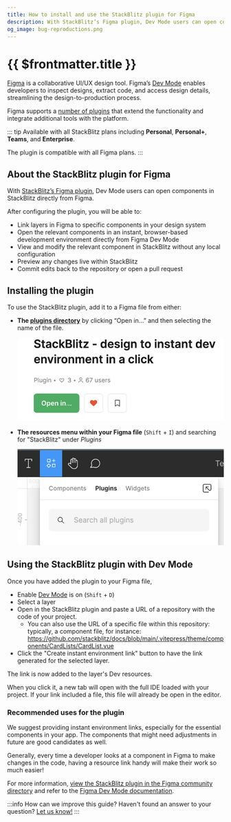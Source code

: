 ```yaml
---
title: How to install and use the StackBlitz plugin for Figma
description: With StackBlitz’s Figma plugin, Dev Mode users can open components in StackBlitz directly from Figma. 
og_image: bug-reproductions.png
---
```


# {{ $frontmatter.title }}

[Figma](https://www.figma.com/) is a collaborative UI/UX design tool. Figma’s [Dev Mode](https://www.figma.com/dev-mode/) enables developers to inspect designs, extract code, and access design details, streamlining the design-to-production process.

Figma supports a [number of plugins](https://www.figma.com/community/category/development/plugins) that extend the functionality and integrate additional tools with the platform.

::: tip Available with all StackBlitz plans including **Personal**, **Personal+**, **Teams**, and **Enterprise**.

The plugin is compatible with all Figma plans.
:::

## About the StackBlitz plugin for Figma

With [StackBlitz’s Figma plugin](https://www.figma.com/community/plugin/1287113487428429346), Dev Mode users can open components in StackBlitz directly from Figma. 

After configuring the plugin, you will be able to:

- Link layers in Figma to specific components in your design system
- Open the relevant components in an instant, browser-based development environment directly from Figma Dev Mode
- View and modify the relevant component in StackBlitz without any local configuration
- Preview any changes live within StackBlitz
- Commit edits back to the repository or open a pull request

## **Installing the plugin**

To use the StackBlitz plugin, add it to a Figma file from either:

- **The [plugins directory](https://www.figma.com/community/plugin/1287113487428429346)** by clicking “Open in…” and then selecting the name of the file.
    
    ![Figma plugin directory](./assets/figma-plugin-directory.png)
    

- **The resources menu within your Figma file** (`Shift` + `I`) and searching for "StackBlitz" under *Plugins*
    
    ![Figma toolbar with plugin menu](./assets/figma-plugin-toolbar.png)

## Using the StackBlitz plugin with Dev Mode

Once you have added the plugin to your Figma file,

- Enable [Dev Mode](https://www.figma.com/dev-mode/) is on (`Shift` + `D`)
- Select a layer
- Open in the StackBlitz plugin and paste a URL of a repository with the code of your project.
    - You can also use the URL of a specific file within this repository: typically, a component file, for instance: https://github.com/stackblitz/docs/blob/main/.vitepress/theme/components/CardLists/CardList.vue
- Click the "Create instant environment link" button to have the link generated for the selected layer.

The link is now added to the layer's Dev resources.

When you click it, a new tab will open with the full IDE loaded with your project. If your link included a file, this file will already be open in the editor.

### Recommended uses for the plugin

We suggest providing instant environment links, especially for the essential components in your app. The components that might need adjustments in future are good candidates as well.

Generally, every time a developer looks at a component in Figma to make changes in the code, having a resource link handy will make their work so much easier!

For more information, [view the StackBlitz plugin in the Figma community directory](https://www.figma.com/community/plugin/1287113487428429346) and refer to the [Figma Dev Mode documentation](https://help.figma.com/hc/en-us/articles/15023124644247-Guide-to-Dev-Mode).

:::info How can we improve this guide?
Haven't found an answer to your question? [Let us know!](mailto:devrel@stackblitz.com)
:::
